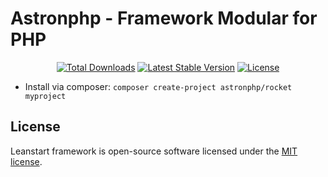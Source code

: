 <h1>Astronphp - Framework Modular for PHP</h1>

<p align="center">
<a href="https://packagist.org/packages/astronphp/rocket"><img src="https://poser.pugx.org/astronphp/rocket/d/total.svg" alt="Total Downloads"></a>
<a href="https://packagist.org/packages/astronphp/rocket"><img src="https://poser.pugx.org/astronphp/rocket/v/stable.svg" alt="Latest Stable Version"></a>
<a href="https://packagist.org/packages/astronphp/rocket"><img src="https://poser.pugx.org/astronphp/rocket/license.svg" alt="License"></a>
</p>

* Install via composer: `composer create-project astronphp/rocket myproject`


## License
Leanstart framework is open-source software licensed under the [MIT license](https://opensource.org/licenses/MIT).

